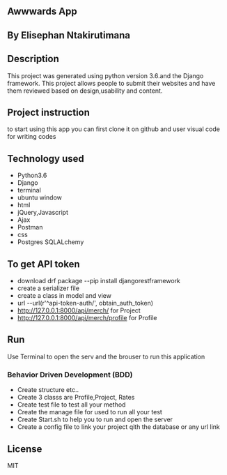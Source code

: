 ## Awwwards App

## By Elisephan Ntakirutimana

## Description

This project was generated using python version 3.6.and the Django framework. This project allows people to submit their websites and have them reviewed based on design,usability and content.

 
## Project instruction 

to start using this app you can first clone it on github
and user visual code for writing codes

## Technology used

* Python3.6
* Django
* terminal 
* ubuntu window
* html
* jQuery,Javascript
* Ajax
* Postman
* css
* Postgres SQLALchemy

## To get API token 

* download drf package  --pip install djangorestframework 
* create a serializer file
* create a class in model and view
* url --url(r'^api-token-auth/', obtain_auth_token)
* http://127.0.0.1:8000/api/merch/ for Project
* http://127.0.0.1:8000/api/merch/profile for Profile

## Run

Use Terminal to open the serv and the brouser to run this application

### Behavior Driven Development (BDD)

* Create structure  etc..
* Create 3 classs are Profile,Project, Rates
* Create test file to test all your method 
* Create the manage file for used to run all your test
* Create Start.sh to help you to run and open the server
* Create a config file to link your project qith the database or any url link

## License

MIT


